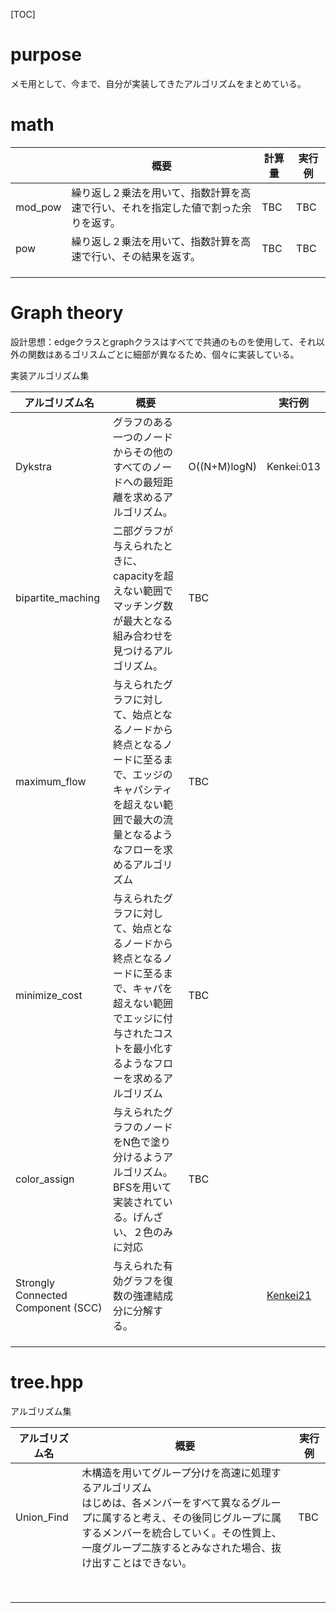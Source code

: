 [TOC]

# purpose

メモ用として、今まで、自分が実装してきたアルゴリズムをまとめている。



# math 



|         | 概要                                                         | 計算量 | 実行例 |
| ------- | ------------------------------------------------------------ | ------ | ------ |
| mod_pow | 繰り返し２乗法を用いて、指数計算を高速で行い、それを指定した値で割った余りを返す。 | TBC    | TBC    |
| pow     | 繰り返し２乗法を用いて、指数計算を高速で行い、その結果を返す。 | TBC    | TBC    |
|         |                                                              |        |        |
|         |                                                              |        |        |
|         |                                                              |        |        |



# Graph theory

設計思想：edgeクラスとgraphクラスはすべてで共通のものを使用して、それ以外の関数はあるゴリスムごとに細部が異なるため、個々に実装している。



実装アルゴリズム集

| アルゴリズム名                     | 概要                                                         |              | 実行例                                                       |
| ---------------------------------- | ------------------------------------------------------------ | ------------ | ------------------------------------------------------------ |
| Dykstra                            | グラフのある一つのノードからその他のすべてのノードへの最短距離を求めるアルゴリズム。 | O((N+M)logN) | Kenkei:013                                                   |
| bipartite_maching                  | 二部グラフが与えられたときに、capacityを超えない範囲でマッチング数が最大となる組み合わせを見つけるアルゴリズム。 | TBC          |                                                              |
| maximum_flow                       | 与えられたグラフに対して、始点となるノードから終点となるノードに至るまで、エッジのキャパシティを超えない範囲で最大の流量となるようなフローを求めるアルゴリズム | TBC          |                                                              |
| minimize_cost                      | 与えられたグラフに対して、始点となるノードから終点となるノードに至るまで、キャパを超えない範囲でエッジに付与されたコストを最小化するようなフローを求めるアルゴリズム | TBC          |                                                              |
| color_assign                       | 与えられたグラフのノードをN色で塗り分けるようアルゴリズム。BFSを用いて実装されている。げんざい、２色のみに対応 | TBC          |                                                              |
| Strongly Connected Component (SCC) | 与えられた有効グラフを復数の強連結成分に分解する。           |              | [Kenkei21](https://atcoder.jp/contests/typical90/tasks/typical90_u) |
|                                    |                                                              |              |                                                              |
|                                    |                                                              |              |                                                              |
|                                    |                                                              |              |                                                              |

# tree.hpp



アルゴリズム集

| アルゴリズム名 | 概要                                                         | 実行例 |
| -------------- | ------------------------------------------------------------ | ------ |
| Union_Find     | 木構造を用いてグループ分けを高速に処理するアルゴリズム<br />はじめは、各メンバーをすべて異なるグループに属すると考え、その後同じグループに属するメンバーを統合していく。その性質上、一度グループ二族するとみなされた場合、抜け出すことはできない。 | TBC    |
|                |                                                              |        |
|                |                                                              |        |
|                |                                                              |        |
|                |                                                              |        |
|                |                                                              |        |
|                |                                                              |        |
|                |                                                              |        |
|                |                                                              |        |
